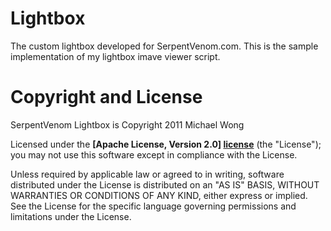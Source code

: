 Lightbox
========
The custom lightbox developed for SerpentVenom.com. This is the sample implementation of my lightbox imave viewer script.


Copyright and License
=====================
SerpentVenom Lightbox is Copyright 2011 Michael Wong

Licensed under the **[Apache License, Version 2.0] [license]** (the "License"); you may not use this software except in compliance with the License.

Unless required by applicable law or agreed to in writing, software distributed under the License is distributed on an "AS IS" BASIS, WITHOUT WARRANTIES OR CONDITIONS OF ANY KIND, either express or implied. See the License for the specific language governing permissions and limitations under the License.

[license]: http://www.apache.org/licenses/LICENSE-2.0
